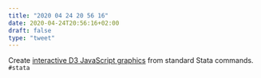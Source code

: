 ```yaml
---
title: "2020 04 24 20 56 16"
date: 2020-04-24T20:56:16+02:00
draft: false
type: "tweet"
---
```

Create [interactive D3 JavaScript graphics](https://github.com/robertgrant/stata2d3) from standard Stata commands. `#stata`
